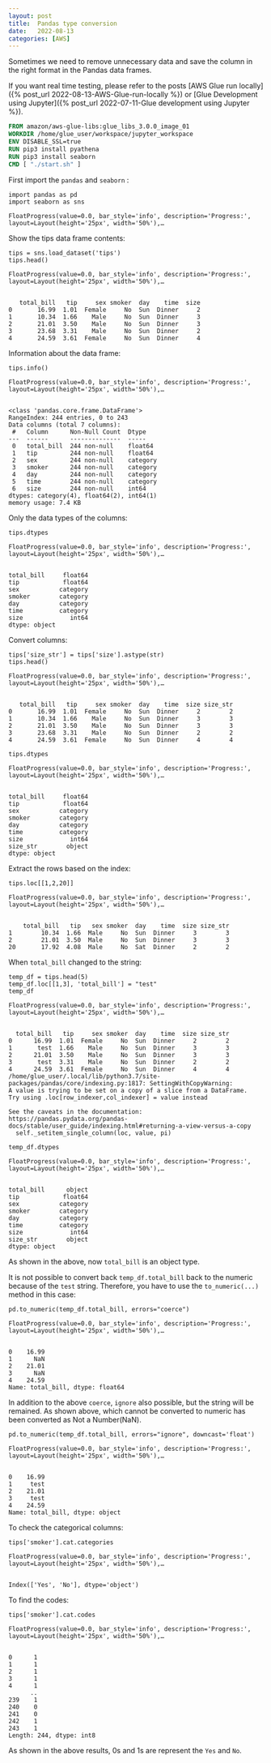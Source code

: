 ```yaml
---
layout: post
title:  Pandas type conversion
date:   2022-08-13
categories: [AWS]
---
```


Sometimes we need to remove unnecessary data and save the column in the right format in the Pandas data frames.

<!--more-->

If you want real time testing, please refer to the posts [AWS Glue run locally]({% post_url 2022-08-13-AWS-Glue-run-locally %}) or [Glue Development using Jupyter]({% post_url 2022-07-11-Glue development using Jupyter %}).

```dockerfile
FROM amazon/aws-glue-libs:glue_libs_3.0.0_image_01
WORKDIR /home/glue_user/workspace/jupyter_workspace
ENV DISABLE_SSL=true
RUN pip3 install pyathena
RUN pip3 install seaborn
CMD [ "./start.sh" ]
```

First import the `pandas` and `seaborn` :


```pyspark
import pandas as pd
import seaborn as sns
```


    FloatProgress(value=0.0, bar_style='info', description='Progress:', layout=Layout(height='25px', width='50%'),…


Show the tips data frame contents:


```pyspark
tips = sns.load_dataset('tips')
tips.head()
```


    FloatProgress(value=0.0, bar_style='info', description='Progress:', layout=Layout(height='25px', width='50%'),…


       total_bill   tip     sex smoker  day    time  size
    0       16.99  1.01  Female     No  Sun  Dinner     2
    1       10.34  1.66    Male     No  Sun  Dinner     3
    2       21.01  3.50    Male     No  Sun  Dinner     3
    3       23.68  3.31    Male     No  Sun  Dinner     2
    4       24.59  3.61  Female     No  Sun  Dinner     4

Information about the data frame:


```pyspark
tips.info()
```


    FloatProgress(value=0.0, bar_style='info', description='Progress:', layout=Layout(height='25px', width='50%'),…


    <class 'pandas.core.frame.DataFrame'>
    RangeIndex: 244 entries, 0 to 243
    Data columns (total 7 columns):
     #   Column      Non-Null Count  Dtype   
    ---  ------      --------------  -----   
     0   total_bill  244 non-null    float64 
     1   tip         244 non-null    float64 
     2   sex         244 non-null    category
     3   smoker      244 non-null    category
     4   day         244 non-null    category
     5   time        244 non-null    category
     6   size        244 non-null    int64   
    dtypes: category(4), float64(2), int64(1)
    memory usage: 7.4 KB

Only the data types of the columns:


```pyspark
tips.dtypes
```


    FloatProgress(value=0.0, bar_style='info', description='Progress:', layout=Layout(height='25px', width='50%'),…


    total_bill     float64
    tip            float64
    sex           category
    smoker        category
    day           category
    time          category
    size             int64
    dtype: object

Convert columns:


```pyspark
tips['size_str'] = tips['size'].astype(str)
tips.head()
```


    FloatProgress(value=0.0, bar_style='info', description='Progress:', layout=Layout(height='25px', width='50%'),…


       total_bill   tip     sex smoker  day    time  size size_str
    0       16.99  1.01  Female     No  Sun  Dinner     2        2
    1       10.34  1.66    Male     No  Sun  Dinner     3        3
    2       21.01  3.50    Male     No  Sun  Dinner     3        3
    3       23.68  3.31    Male     No  Sun  Dinner     2        2
    4       24.59  3.61  Female     No  Sun  Dinner     4        4


```pyspark
tips.dtypes
```


    FloatProgress(value=0.0, bar_style='info', description='Progress:', layout=Layout(height='25px', width='50%'),…


    total_bill     float64
    tip            float64
    sex           category
    smoker        category
    day           category
    time          category
    size             int64
    size_str        object
    dtype: object

Extract the rows based on the index:


```pyspark
tips.loc[[1,2,20]]
```


    FloatProgress(value=0.0, bar_style='info', description='Progress:', layout=Layout(height='25px', width='50%'),…


        total_bill   tip   sex smoker  day    time  size size_str
    1        10.34  1.66  Male     No  Sun  Dinner     3        3
    2        21.01  3.50  Male     No  Sun  Dinner     3        3
    20       17.92  4.08  Male     No  Sat  Dinner     2        2

When `total_bill` changed to the string:


```pyspark
temp_df = tips.head(5)
temp_df.loc[[1,3], 'total_bill'] = "test"
temp_df
```


    FloatProgress(value=0.0, bar_style='info', description='Progress:', layout=Layout(height='25px', width='50%'),…


      total_bill   tip     sex smoker  day    time  size size_str
    0      16.99  1.01  Female     No  Sun  Dinner     2        2
    1       test  1.66    Male     No  Sun  Dinner     3        3
    2      21.01  3.50    Male     No  Sun  Dinner     3        3
    3       test  3.31    Male     No  Sun  Dinner     2        2
    4      24.59  3.61  Female     No  Sun  Dinner     4        4
    /home/glue_user/.local/lib/python3.7/site-packages/pandas/core/indexing.py:1817: SettingWithCopyWarning: 
    A value is trying to be set on a copy of a slice from a DataFrame.
    Try using .loc[row_indexer,col_indexer] = value instead
    
    See the caveats in the documentation: https://pandas.pydata.org/pandas-docs/stable/user_guide/indexing.html#returning-a-view-versus-a-copy
      self._setitem_single_column(loc, value, pi)


```pyspark
temp_df.dtypes
```


    FloatProgress(value=0.0, bar_style='info', description='Progress:', layout=Layout(height='25px', width='50%'),…


    total_bill      object
    tip            float64
    sex           category
    smoker        category
    day           category
    time          category
    size             int64
    size_str        object
    dtype: object

As shown in the above, now `total_bill` is an object type.

It is not possible to convert back `temp_df.total_bill` back to the numeric because of the `test` string. 
Therefore, you have to use the `to_numeric(...)` method in this case:


```pyspark
pd.to_numeric(temp_df.total_bill, errors="coerce")
```


    FloatProgress(value=0.0, bar_style='info', description='Progress:', layout=Layout(height='25px', width='50%'),…


    0    16.99
    1      NaN
    2    21.01
    3      NaN
    4    24.59
    Name: total_bill, dtype: float64

In addition to the above `coerce`, `ignore` also possible, but the string will be remained.
As shown above, which cannot be converted to numeric has been converted as Not a Number(NaN).


```pyspark
pd.to_numeric(temp_df.total_bill, errors="ignore", downcast='float')
```


    FloatProgress(value=0.0, bar_style='info', description='Progress:', layout=Layout(height='25px', width='50%'),…


    0    16.99
    1     test
    2    21.01
    3     test
    4    24.59
    Name: total_bill, dtype: object

To check the categorical columns:


```pyspark
tips['smoker'].cat.categories
```


    FloatProgress(value=0.0, bar_style='info', description='Progress:', layout=Layout(height='25px', width='50%'),…


    Index(['Yes', 'No'], dtype='object')

To find the codes:


```pyspark
tips['smoker'].cat.codes
```


    FloatProgress(value=0.0, bar_style='info', description='Progress:', layout=Layout(height='25px', width='50%'),…


    0      1
    1      1
    2      1
    3      1
    4      1
          ..
    239    1
    240    0
    241    0
    242    1
    243    1
    Length: 244, dtype: int8

As shown in the above results, 0s and 1s are represent the `Yes` and `No`.

